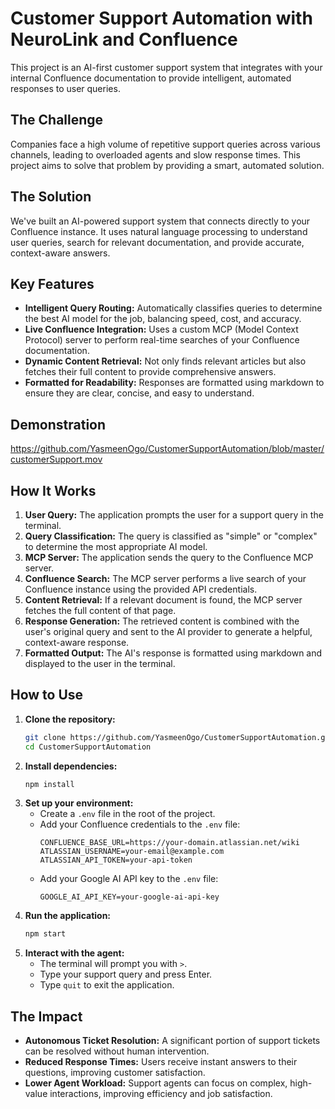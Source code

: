 # Customer Support Automation with NeuroLink and Confluence

This project is an AI-first customer support system that integrates with your internal Confluence documentation to provide intelligent, automated responses to user queries.

## The Challenge

Companies face a high volume of repetitive support queries across various channels, leading to overloaded agents and slow response times. This project aims to solve that problem by providing a smart, automated solution.

## The Solution

We've built an AI-powered support system that connects directly to your Confluence instance. It uses natural language processing to understand user queries, search for relevant documentation, and provide accurate, context-aware answers.

## Key Features

*   **Intelligent Query Routing:** Automatically classifies queries to determine the best AI model for the job, balancing speed, cost, and accuracy.
*   **Live Confluence Integration:** Uses a custom MCP (Model Context Protocol) server to perform real-time searches of your Confluence documentation.
*   **Dynamic Content Retrieval:** Not only finds relevant articles but also fetches their full content to provide comprehensive answers.
*   **Formatted for Readability:** Responses are formatted using markdown to ensure they are clear, concise, and easy to understand.

## Demonstration

https://github.com/YasmeenOgo/CustomerSupportAutomation/blob/master/customerSupport.mov

## How It Works

1.  **User Query:** The application prompts the user for a support query in the terminal.
2.  **Query Classification:** The query is classified as "simple" or "complex" to determine the most appropriate AI model.
3.  **MCP Server:** The application sends the query to the Confluence MCP server.
4.  **Confluence Search:** The MCP server performs a live search of your Confluence instance using the provided API credentials.
5.  **Content Retrieval:** If a relevant document is found, the MCP server fetches the full content of that page.
6.  **Response Generation:** The retrieved content is combined with the user's original query and sent to the AI provider to generate a helpful, context-aware response.
7.  **Formatted Output:** The AI's response is formatted using markdown and displayed to the user in the terminal.

## How to Use

1.  **Clone the repository:**
    ```bash
    git clone https://github.com/YasmeenOgo/CustomerSupportAutomation.git
    cd CustomerSupportAutomation
    ```
2.  **Install dependencies:**
    ```bash
    npm install
    ```
3.  **Set up your environment:**
    *   Create a `.env` file in the root of the project.
    *   Add your Confluence credentials to the `.env` file:
        ```
        CONFLUENCE_BASE_URL=https://your-domain.atlassian.net/wiki
        ATLASSIAN_USERNAME=your-email@example.com
        ATLASSIAN_API_TOKEN=your-api-token
        ```
    *   Add your Google AI API key to the `.env` file:
        ```
        GOOGLE_AI_API_KEY=your-google-ai-api-key
        ```
4.  **Run the application:**
    ```bash
    npm start
    ```
5.  **Interact with the agent:**
    *   The terminal will prompt you with `>`.
    *   Type your support query and press Enter.
    *   Type `quit` to exit the application.

## The Impact

*   **Autonomous Ticket Resolution:** A significant portion of support tickets can be resolved without human intervention.
*   **Reduced Response Times:** Users receive instant answers to their questions, improving customer satisfaction.
*   **Lower Agent Workload:** Support agents can focus on complex, high-value interactions, improving efficiency and job satisfaction.

